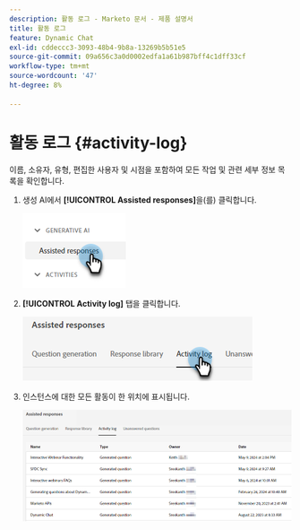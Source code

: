 ```yaml
---
description: 활동 로그 - Marketo 문서 - 제품 설명서
title: 활동 로그
feature: Dynamic Chat
exl-id: cddeccc3-3093-48b4-9b8a-13269b5b51e5
source-git-commit: 09a656c3a0d0002edfa1a61b987bff4c1dff33cf
workflow-type: tm+mt
source-wordcount: '47'
ht-degree: 8%

---
```


# 활동 로그 {#activity-log}

이름, 소유자, 유형, 편집한 사용자 및 시점을 포함하여 모든 작업 및 관련 세부 정보 목록을 확인합니다.

1. 생성 AI에서 **[!UICONTROL Assisted responses]**&#x200B;을(를) 클릭합니다.

   ![](assets/activity-log-1.png)

1. **[!UICONTROL Activity log]** 탭을 클릭합니다.

   ![](assets/activity-log-2.png)

1. 인스턴스에 대한 모든 활동이 한 위치에 표시됩니다.

   ![](assets/activity-log-3.png)
